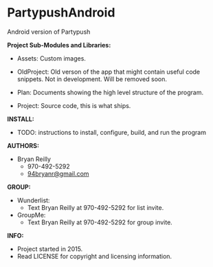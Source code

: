 # PartypushAndroid
Android version of Partypush

**Project Sub-Modules and Libraries:**

- Assets: Custom images.
  
- OldProject: Old verson of the app that might contain useful code snippets. Not in development. Will be removed soon.
  
- Plan: Documents showing the high level structure of the program.
  
- Project: Source code, this is what ships.
  

**INSTALL:**
- TODO: instructions to install, configure, build, and run the program

**AUTHORS:**
- Bryan Reilly
  - 970-492-5292
  - 94bryanr@gmail.com

**GROUP:**
- Wunderlist:
  - Text Bryan Reilly at 970-492-5292 for list invite.
- GroupMe:
  - Text Bryan Reilly at 970-492-5292 for group invite.

**INFO:**
- Project started in 2015.
- Read LICENSE for copyright and licensing information.
